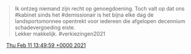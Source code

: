 > Ik ontzeg niemand zijn recht op genoegdoening\. Toch valt op dat ons \#kabinet sinds het \#demissionair is het bijna elke dag de landsportomonnee opentrekt voor iedereen die afgelopen decennium schadevergoeding eiste\.   
> Lekker makkelijk\. \#verkiezingen2021

<img src="../../media/tweet.ico" width="12" /> [Thu Feb 11 13:49:59 +0000 2021](https://twitter.com/DromerDenker/status/1359862245698772993)